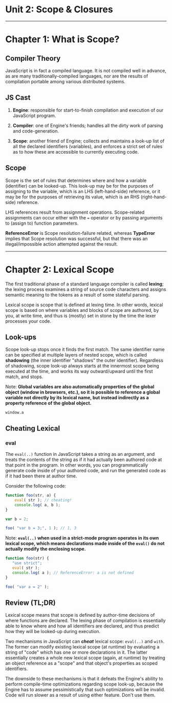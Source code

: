 Unit 2: Scope & Closures
=========================
---
Chapter 1: What is Scope?
=========================

## Compiler Theory

JavaScript is in fact a compiled language. It is not compiled well in advance, as are many traditionally-compiled languages, nor are the results of compilation portable among various distributed systems.

JS Cast
--------

1. **Engine**: responsible for start-to-finish compilation and execution of our JavaScript program.

2. **Compiler**: one of Engine's friends; handles all the dirty work of parsing and code-generation.

3. **Scope**: another friend of Engine; collects and maintains a look-up list of all the declared identifiers (variables), and enforces a strict set of rules as to how these are accessible to currently executing code.

Scope
-----
Scope is the set of rules that determines where and how a variable (identifier) can be looked-up. This look-up may be for the purposes of assigning to the variable, which is an LHS (left-hand-side) reference, or it may be for the purposes of retrieving its value, which is an RHS (right-hand-side) reference.

LHS references result from assignment operations. Scope-related assignments can occur either with the `=` operator or by passing arguments to (assign to) function parameters.

**ReferenceError** is Scope resolution-failure related, whereas **TypeError** implies that Scope resolution was successful, but that there was an illegal/impossible action attempted against the result.

---

Chapter 2: Lexical Scope
=========================

The first traditional phase of a standard language compiler is called **lexing**; the lexing process examines a string of source code characters and assigns semantic meaning to the tokens as a result of some stateful parsing.

Lexical scope is scope that is defined at lexing time. In other words, lexical scope is based on where variables and blocks of scope are authored, by you, at write time, and thus is (mostly) set in stone by the time the lexer processes your code.

Look-ups
--------

Scope look-up stops once it finds the first match. The same identifier name can be specified at multiple layers of nested scope, which is called **shadowing** (the inner identifier "shadows" the outer identifier). Regardless of shadowing, scope look-up always starts at the innermost scope being executed at the time, and works its way outward/upward until the first match, and stops.

Note: **Global variables are also automatically properties of the global object (window in browsers, etc.), so it is possible to reference a global variable not directly by its lexical name, but instead indirectly as a property reference of the global object.**

`
window.a
`

Cheating Lexical
----------------
### eval

The `eval(..)` function in JavaScript takes a string as an argument, and treats the contents of the string as if it had actually been authored code at that point in the program. In other words, you can programmatically generate code inside of your authored code, and run the generated code as if it had been there at author time.

Consider the following code:

```javascript
function foo(str, a) {
    eval( str ); // cheating!
    console.log( a, b );
}

var b = 2;

foo( "var b = 3;", 1 ); // 1, 3
```
 
Note: **`eval(..)` when used in a strict-mode program operates in its own lexical scope, which means declarations made inside of the `eval()` do not actually modify the enclosing scope.**

```javascript
function foo(str) {
   "use strict";
   eval( str );
   console.log( a ); // ReferenceError: a is not defined
}

foo( "var a = 2" );
```

Review (TL;DR)
--------------

Lexical scope means that scope is defined by author-time decisions of where functions are declared. The lexing phase of compilation is essentially able to know where and how all identifiers are declared, and thus predict how they will be looked-up during execution.

Two mechanisms in JavaScript can ***cheat*** lexical scope: `eval(..)` and `with`. The former can modify existing lexical scope (at runtime) by evaluating a string of "code" which has one or more declarations in it. The latter essentially creates a whole new lexical scope (again, at runtime) by treating an object reference as a "scope" and that object's properties as scoped identifiers.

The downside to these mechanisms is that it defeats the Engine's ability to perform compile-time optimizations regarding scope look-up, because the Engine has to assume pessimistically that such optimizations will be invalid. Code will run slower as a result of using either feature. Don't use them.